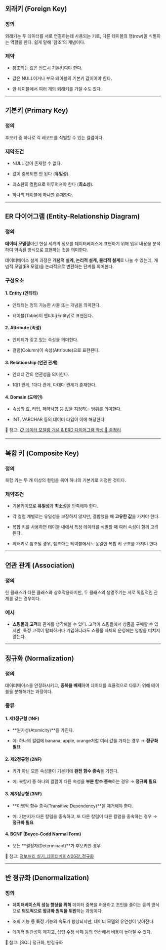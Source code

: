 ## 외래키 (Foreign Key)

### 정의

외래키는 두 데이터를 서로 연결하는데 사용되는 키로, 다른 테이블의 행(row)을 식별하는 역할을 한다. 쉽게 말해 '참조'의 개념이다.

### 제약

-   참조되는 값은 반드시 기본키여야 한다.
    
-   값은 NULL이거나 부모 테이블의 기본키 값이어야 한다.
    
-   한 테이블에서 여러 개의 외래키를 가질 수도 있다.
    

----------

## 기본키 (Primary Key)

### 정의

후보키 중 하나로 각 레코드를 식별할 수 있는 컬럼이다.

### 제약조건

-   NULL 값이 존재할 수 없다.
    
-   값이 중복되면 안 된다 (**유일성**).
    
-   최소한의 컬럼으로 이루어져야 한다 (**최소성**).
    
-   하나의 테이블에 하나만 존재한다.
    

----------

## ER 다이어그램 (Entity-Relationship Diagram)

### 정의

**데이터 모델링**이란 현실 세계의 정보를 데이터베이스에 표현하기 위해 업무 내용을 분석하여 약속된 방식으로 표현하는 것을 의미한다.

데이터베이스 설계 과정은 **개념적 설계, 논리적 설계, 물리적 설계**로 나눌 수 있는데, 개념적 모델(ER 모델)을 논리적으로 변환하는 단계를 의미한다.

### 구성요소

#### 1. Entity (엔티티)

-   엔티티는 정의 가능한 사물 또는 개념을 의미한다.
    
-   테이블(Table)이 엔티티(Entity)로 표현된다.
    

#### 2. Attribute (속성)

-   엔티티가 갖고 있는 속성을 의미한다.
    
-   컬럼(Column)이 속성(Attribute)으로 표현된다.
    

#### 3. Relationship (연관 관계)

-   엔티티 간의 연관성을 의미한다.
    
-   1대1 관계, 1대다 관계, 다대다 관계가 존재한다.
    

#### 4. Domain (도메인)

-   속성의 값, 타입, 제약사항 등 값을 지정하는 범위를 의미한다.
    
-   INT, VARCHAR 등의 데이터 타입이 이에 해당한다.
    

📌 참고: [📋 데이터 모델링 개념 & ERD 다이어그램 작성 💯 총정리](https://inpa.tistory.com/entry/DB-%F0%9F%93%9A-%EB%8D%B0%EC%9D%B4%ED%84%B0-%EB%AA%A8%EB%8D%B8%EB%A7%81-1N-%EA%B4%80%EA%B3%84-%F0%9F%93%88-ERD-%EB%8B%A4%EC%9D%B4%EC%96%B4%EA%B7%B8%EB%9E%A8#%EB%8D%B0%EC%9D%B4%ED%84%B0_%EB%AA%A8%EB%8D%B8%EB%A7%81_%EC%A0%88%EC%B0%A8_%EC%A0%95%EB%A6%AC)

----------

## 복합 키 (Composite Key)

### 정의

복합 키는 두 개 이상의 컬럼을 묶어 하나의 기본키로 지정한 것이다.

### 제약조건

-   기본키이므로 **유일성**과 **최소성**을 만족해야 한다.
    
-   각 컬럼 개별로는 유일성을 보장하지 않지만, 결합했을 때 **고유한 값**을 가져야 한다.
    
-   복합 키를 사용하면 테이블 내에서 특정 데이터를 식별할 때 여러 속성이 함께 고려된다.
    
-   외래키로 참조될 경우, 참조하는 테이블에서도 동일한 복합 키 구조를 가져야 한다.
    

----------

## 연관 관계 (Association)

### 정의

한 클래스가 다른 클래스와 상호작용하지만, 두 클래스의 생명주기는 서로 독립적인 관계를 갖는 경우이다.

### 예시

-   **쇼핑몰과 고객**의 관계를 생각해볼 수 있다. 고객이 쇼핑몰에서 상품을 구매할 수 있지만, 특정 고객이 탈퇴하거나 가입하더라도 쇼핑몰 자체의 운영에는 영향을 미치지 않는다.
    

----------

## 정규화 (Normalization)

### 정의

데이터베이스를 안정화시키고, **중복을 배제**하여 데이터를 효율적으로 다루기 위해 테이블을 분해해가는 과정이다.

### 종류

#### 1. **제1정규형 (1NF)**

-   **원자성(Atomicity)**을 가진다.
    
-   예: 하나의 컬럼에 banana, apple, orange처럼 여러 값을 가지는 경우 → **정규화 필요**
    

#### 2. **제2정규형 (2NF)**

-   키가 아닌 모든 속성들이 기본키에 **완전 함수 종속**을 가진다.
    
-   예: 복합키 중 하나의 컬럼이 다른 속성을 **부분 함수 종속**하는 경우 → **정규화 필요**
    

#### 3. **제3정규형 (3NF)**

-   **이행적 함수 종속(Transitive Dependency)**을 제거해야 한다.
    
-   예: 기본키가 다른 칼럼을 종속하고, 또 다른 칼럼이 다른 칼럼을 종속하는 경우 → **정규화 필요**
    

#### 4. **BCNF (Boyce-Codd Normal Form)**

-   모든 **결정자(Determinant)**가 후보키인 경우
    

📌 참고: [정보처리 실기_데이터베이스06강_정규화](https://youtu.be/RXQ1kZ_JHqg?si=f0OPsoOWnJXSbqca)

----------

## 반 정규화 (Denormalization)

### 정의

-   **데이터베이스의 성능 향상을 위해** 데이터 중복을 허용하고 조인을 줄이는 등의 방식으로 **의도적으로 정규화 원칙을 위반**하는 과정이다.
    
-   조회 기능 등 특정 기능의 속도가 향상되지만, 데이터 모델의 유연성이 낮아진다.
    
-   데이터 일관성이 깨지고, 삽입·수정·삭제 등의 연산에서 비용이 높아질 수 있다.
    

📌 참고: [SQL] 정규화, 반정규화
